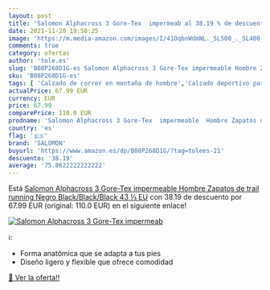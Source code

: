 ```yaml
---
layout: post
title: 'Salomon Alphacross 3 Gore-Tex  impermeab al 38.19 % de descuento'
date: 2021-11-20 19:58:25
image: 'https://m.media-amazon.com/images/I/41OqbnWdmNL._SL500_._SL400_.jpg'
comments: true
category: ofertas
author: 'tole.es'
slug: 'B08P268D1G-es Salomon Alphacross 3 Gore-Tex impermeable Hombre Zapatos...'
sku: 'B08P268D1G-es'
tags: [ 'Calzado de correr en montaña de hombre','Calzado deportivo para hombre','Calzados de running para hombre','Zapatillas y calzado deportivo para hombre','Zapatos','Zapatos para hombre','Zapatos y complementos','salomon','zapatos', ]
actualPrice: 67.99 EUR
currency: EUR
price: 67.99
comparePrice: 110.0 EUR
prodname: 'Salomon Alphacross 3 Gore-Tex  impermeable  Hombre Zapatos de trail running  Negro  Black/Black/Black   43 ⅓ EU'
country: 'es'
flag: '🇪🇸'
brand: 'SALOMON'
buyurl: 'https://www.amazon.es/dp/B08P268D1G/?tag=tolees-21'
descuento: '38.19'
average: '75.8622222222222'
---
```


Está [Salomon Alphacross 3 Gore-Tex  impermeable  Hombre Zapatos de trail running  Negro  Black/Black/Black   43 ⅓ EU](https://www.amazon.es/dp/B08P268D1G/?tag=tolees-21) con 38.19 de descuento por 67.99 EUR (original: 110.0 EUR) en el siguiente enlace!

[![Salomon Alphacross 3 Gore-Tex  impermeab](https://m.media-amazon.com/images/I/41OqbnWdmNL._SL500_._SL400_.jpg)](https://www.amazon.es/dp/B08P268D1G/?tag=tolees-21)

ℹ️:

- Forma anatómica que se adapta a tus pies
- Diseño ligero y flexible que ofrece comodidad

[🛒 Ver la oferta!!](https://www.amazon.es/dp/B08P268D1G/?tag=tolees-21)
